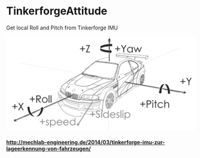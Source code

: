 TinkerforgeAttitude
===================

Get local Roll and Pitch from Tinkerforge IMU

![Fahrzeug KOS](https://raw.githubusercontent.com/MechLabEngineering/TinkerforgeAttitude/master/Fahrzeug-Koordinatensystem-DIN70000.png)

#### http://mechlab-engineering.de/2014/03/tinkerforge-imu-zur-lageerkennung-von-fahrzeugen/
